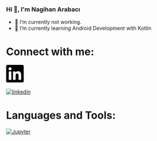 ### Hi 👋, I'm Nagihan Arabacı

- 🔭 I’m currently not working.
- 🌱 I’m currently learning Android Development with Kotlin


# Connect with me:
<img src="linkedin.svg" width="auto">
 
[![linkedin](https://img.shields.io/badge/Linkedin-000000?style=for-the-badge&logo=Linkedin&logoColor=white)](https://www.linkedin.com/in/nagihan-arabaci/)

  
# Languages and Tools:

[![Jupyter](https://img.shields.io/badge/Made%20with-Jupyter-orange?style=for-the-badge&logo=Jupyter)](https://jupyter.org/try)

